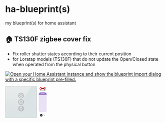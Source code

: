 # ha-blueprint(s)
my blueprint(s) for home assistant

## 🏠 TS130F zigbee cover fix

- Fix roller shutter states according to their current position
- for Loratap models (TS130F) that do not update the Open/Closed state when operated from the physical button

[![Open your Home Assistant instance and show the blueprint import dialog with a specific blueprint pre-filled.](https://my.home-assistant.io/badges/blueprint_import.svg)](https://my.home-assistant.io/redirect/blueprint_import/?blueprint_url=https%3A%2F%2Fgithub.com%2Febozonne%2Fha-blueprints%2Fblob%2Fmain%2FcoverPositionFIX.yaml)

<img width="20%" src="coverPositionFIX_loratap.png"> <img width="6.3%" src="coverPositionFIX_wrongState.png">
